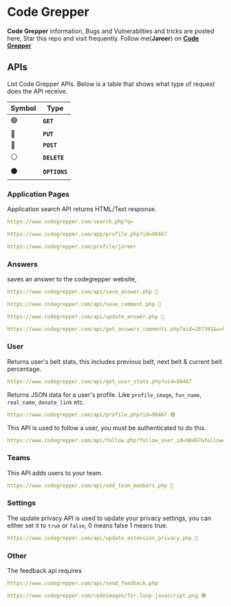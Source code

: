 # Code Grepper

**Code Grepper** information, Bugs and Vulnerablities and tricks are posted here, Star this repo and visit frequently. Follow me(**Jareer**) on **[Code Grepper][Profile]**


## APIs

List Code Grepper APIs. Below is a table that shows what type of request does the API receive.

| Symbol | Type |
|---|---|
| 🟢 |  **`GET`** |
| 🔵 |  **`PUT`** |
| 🔴 |  **`POST`** |
| ⚪ |  **`DELETE`** |
| ⚫ |  **`OPTIONS`** |

### Application Pages

Application search API returns HTML/Text response.

```yaml
https://www.codegrepper.com/search.php?q=
```

```yaml
https://www.codegrepper.com/app/profile.php?id=98467
```

```yaml
https://www.codegrepper.com/profile/jareer
```

### Answers

saves an answer to the codegrepper website,

```yaml
https://www.codegrepper.com/api/save_answer.php 🔴
```

```yaml
https://www.codegrepper.com/api/save_comment.php 🔴
```

```yaml
https://www.codegrepper.com/api/update_answer.php 🔴
```

```yaml
https://www.codegrepper.com/api/get_answers_comments.php?aid=287391&u=98467 🟢
```

### User

Returns user's belt stats, this includes previous belt, next belt & current belt percentage.

```yaml
https://www.codegrepper.com/api/get_user_stats.php?uid=98467
```

Returns JSON data for a user's profile. Like `profile_image`, `fun_name`, `real_name`, `donate_link` etc.

```yaml
https://www.codegrepper.com/api/profile.php?id=98467 🟢
```

This API is used to follow a user, you must be authenticated to do this.

```yaml
https://www.codegrepper.com/api/follow.php?follow_user_id=98467&follow=1 🟢
```

### Teams

This API adds users to your team.

```yaml
https://www.codegrepper.com/api/add_team_members.php 🔴
```

### Settings

The update privacy API is used to update your privacy settings, you can either set it to `true` or `false`, 0 means false 1 means true.

```yaml
https://www.codegrepper.com/api/update_extension_privacy.php 🔴
```

### Other

The feedback api requires 

```yaml
https://www.codegrepper.com/api/send_feedback.php
```

```yaml
https://www.codegrepper.com/codeimages/for-loop-javascript.png 🟢
```

[Profile]: https://www.codegrepper.com/app/profile.php?id=98467
